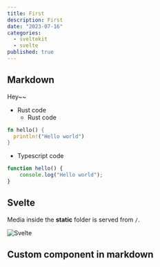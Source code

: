 ```yaml
---
title: First
description: First
date: "2023-07-16"
categories:
  - sveltekit
  - svelte
published: true
---
```


<script>
  import Counter from './counter.svelte'
</script>

## Markdown

Hey~~

* Rust code
  - Rust code

```rust
fn hello() {
  println!("Hello world")
}
```

* Typescript code

```ts
function hello() {
	console.log("Hello world");
}
```

## Svelte

Media inside the **static** folder is served from `/`.

![Svelte](favicon.png)

## Custom component in markdown

<Counter />


